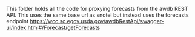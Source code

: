 This folder holds all the code for proxying forecasts from the awdb REST API. This uses the same base url as snotel but instead uses the forecasts endpoint https://wcc.sc.egov.usda.gov/awdbRestApi/swagger-ui/index.html#/Forecast/getForecasts
